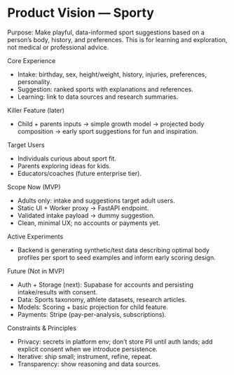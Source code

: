 # Product Vision — Sporty

Purpose: Make playful, data-informed sport suggestions based on a person’s body, history, and preferences. This is for learning and exploration, not medical or professional advice.

Core Experience
- Intake: birthday, sex, height/weight, history, injuries, preferences, personality.
- Suggestion: ranked sports with explanations and references.
- Learning: link to data sources and research summaries.

Killer Feature (later)
- Child + parents inputs → simple growth model → projected body composition → early sport suggestions for fun and inspiration.

Target Users
- Individuals curious about sport fit.
- Parents exploring ideas for kids.
- Educators/coaches (future enterprise tier).

Scope Now (MVP)
- Adults only: intake and suggestions target adult users.
- Static UI + Worker proxy → FastAPI endpoint.
- Validated intake payload → dummy suggestion.
- Clean, minimal UX; no accounts or payments yet.

Active Experiments
- Backend is generating synthetic/test data describing optimal body profiles per sport to seed examples and inform early scoring design.

Future (Not in MVP)
- Auth + Storage (next): Supabase for accounts and persisting intake/results with consent.
- Data: Sports taxonomy, athlete datasets, research articles.
- Models: Scoring + basic projection for child feature.
- Payments: Stripe (pay-per-analysis, subscriptions).

Constraints & Principles
- Privacy: secrets in platform env; don’t store PII until auth lands; add explicit consent when we introduce persistence.
- Iterative: ship small; instrument, refine, repeat.
- Transparency: show reasoning and data sources.
